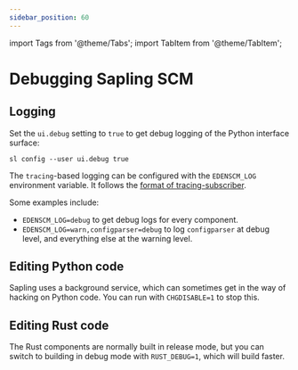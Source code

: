 ```yaml
---
sidebar_position: 60
---
```


import Tags from '@theme/Tabs';
import TabItem from '@theme/TabItem';

# Debugging Sapling SCM

## Logging

Set the `ui.debug` setting to `true` to get debug logging of the Python
interface surface:

```
sl config --user ui.debug true
```

The `tracing`-based logging can be configured with the `EDENSCM_LOG`
environment variable. It follows the
[format of tracing-subscriber](https://docs.rs/tracing-subscriber/0.3.16/tracing_subscriber/struct.EnvFilter.html).

Some examples include:
- `EDENSCM_LOG=debug` to get debug logs for every component.
- `EDENSCM_LOG=warn,configparser=debug` to log `configparser` at debug level,
  and everything else at the warning level.

## Editing Python code

Sapling uses a background service, which can sometimes get in the way of
hacking on Python code. You can run with `CHGDISABLE=1` to stop this.

## Editing Rust code

The Rust components are normally built in release mode, but you can switch to
building in debug mode with `RUST_DEBUG=1`, which will build faster.
